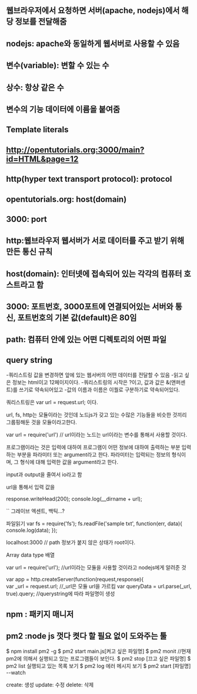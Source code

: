 ## 웹브라우저에서 요청하면 서버(apache, nodejs)에서 해당 정보를 전달해줌

## nodejs: apache와 동일하게 웹서버로 사용할 수 있음 

## 변수(variable): 변할 수 있는 수
## 상수: 항상 같은 수

## 변수의 기능 데이터에 이름을 붙여줌

## Template literals

## http://opentutorials.org:3000/main?id=HTML&page=12

## http(hyper text transport protocol): protocol
## opentutorials.org: host(domain)
## 3000: port


## http:웹브라우저 웹서버가 서로 데이터를 주고 받기 위해 만든 통신 규칙

## host(domain): 인터넷에 접속되어 있는 각각의 컴퓨터 호스트라고 함

## 3000: 포트번호, 3000포트에 연결되어있는 서버와 통신,  포트번호의 기본 값(default)은 80임

## path: 컴퓨터 안에 있는 어떤 디렉토리의 어떤 파일

## query string
-쿼리스트링 값을 변경하면 앞에 있는 웹서버의 어떤 데이터를 전달할 수 있음
-읽고 싶은 정보는 html이고 12페이지이다.
-쿼리스트링의 시작은 ?이고, 값과 값은 &(앤퍼센트)를 쓰기로 약속되어있고
-값의 이름과 이름은 이퀄로 구분하기로 약속되어있다.

쿼리스트링은 var url = request.url; 이다.

url, fs, http는 모듈이라는 것인데 노드js가 갖고 있는 수많은 기능들을 비슷한 것끼리 그룹핑해둔 것을 모듈이라고한다.

var url = require('url') // url이라는 노드는 url이라는 변수를 통해서 사용할 것이다.

프로그램이라는 것은 입력에 대하여 프로그램이 어떤 정보에 대하여 출력하는 부분 입력하는 부분을 파라미터 또는 argument라고 한다.
파라미터는 입력되는 정보의 형식이며, 그 형식에 대해 입력한 값을 argument라고 한다.

input과 output을 줄여서 io라고 함

url을 통해서 입력 값을 

response.writeHead(200);
console.log(__dirname + url);

`` 그레이브 엑센트, 백틱...?

파일읽기 
var fs = require('fs');
fs.readFile('sample txt', function(err, data){
    console.log(data);
});

localhost:3000 // path 정보가 붙지 않은 상태가 root이다.


Array data type 배열

var url = require('url');   //url이라는 모듈을 사용할 것이라고 nodejs에게 알려준 것

var app = http.createServer(function(request,response){      
var _url = request.url;     //_url은 모듈 url을 가르킴
var queryData = url.parse(_url, true).query;     //querystring에 따라 파일명이 생성


## npm : 패키지 매니저

## pm2 :node js 껏다 켯다 할 필요 없이 도와주는 툴
$ npm install pm2 -g
$ pm2 start main.js[켜고 싶은 파일명]
$ pm2 monit   //현재 pm2에 의해서 실행되고 있는 프로그램들이 보인다.
$ pm2 stop [끄고 싶은 파일명]
$ pm2 list 실행되고 있는 목록 보기
$ pm2 log 에러 메시지 보기
$ pm2 start [파일명] --watch

create: 생성
update: 수정
delete: 삭제
